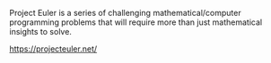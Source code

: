 Project Euler is a series of challenging mathematical/computer programming problems that will require 
 more than just mathematical insights to solve.

https://projecteuler.net/